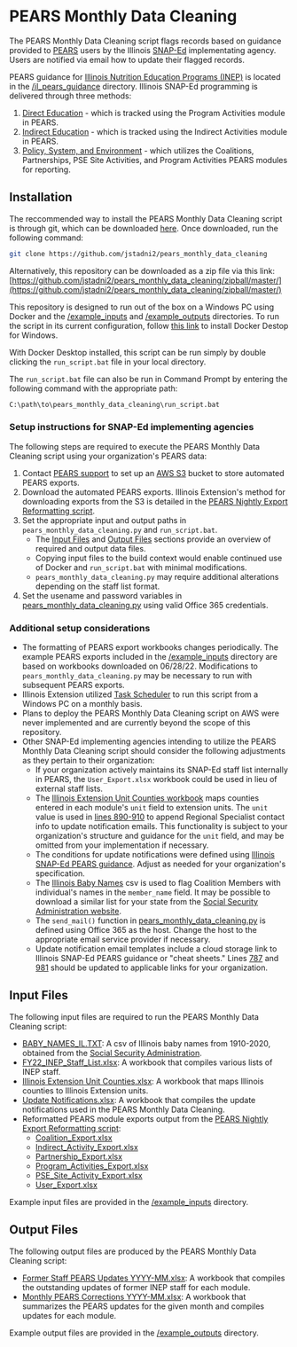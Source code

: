 # PEARS Monthly Data Cleaning

The PEARS Monthly Data Cleaning script flags records based on guidance provided to [PEARS](https://www.k-state.edu/oeie/pears/) users by the Illinois [SNAP-Ed](https://www.fns.usda.gov/snap/snap-ed) implementating agency. Users are notified via email how to update their flagged records.

PEARS guidance for [Illinois Nutrition Education Programs \(INEP\)](https://inep.extension.illinois.edu/) is located in the [/il_pears_guidance](https://github.com/jstadni2/pears_monthly_data_cleaning/tree/master/il_pears_guidance) directory. Illinois SNAP-Ed programming is delivered through three methods:
1. [Direct Education](https://github.com/jstadni2/pears_monthly_data_cleaning/tree/master/il_pears_guidance/direct_education) - which is tracked using the Program Activities module in PEARS\.
2. [Indirect Education](https://github.com/jstadni2/pears_monthly_data_cleaning/tree/master/il_pears_guidance/indirect_education) - which is tracked using the Indirect Activities module in PEARS\.
3. [Policy, System, and Environment](https://github.com/jstadni2/pears_monthly_data_cleaning/tree/master/il_pears_guidance/policy_system_and_environment) - which utilizes the Coalitions, Partnerships, PSE Site Activities, and Program Activities PEARS modules for reporting\.

## Installation

The reccommended way to install the PEARS Monthly Data Cleaning script is through git, which can be downloaded [here](https://git-scm.com/downloads). Once downloaded, run the following command:

```bash
git clone https://github.com/jstadni2/pears_monthly_data_cleaning
```

Alternatively, this repository can be downloaded as a zip file via this link:
[https://github.com/jstadni2/pears_monthly_data_cleaning/zipball/master/](https://github.com/jstadni2/pears_monthly_data_cleaning/zipball/master/)

This repository is designed to run out of the box on a Windows PC using Docker and the [/example_inputs](https://github.com/jstadni2/pears_monthly_data_cleaning/tree/master/example_inputs) and [/example_outputs](https://github.com/jstadni2/pears_monthly_data_cleaning/tree/master/example_outputs) directories.
To run the script in its current configuration, follow [this link](https://docs.docker.com/desktop/windows/install/) to install Docker Destop for Windows. 

With Docker Desktop installed, this script can be run simply by double clicking the `run_script.bat` file in your local directory.

The `run_script.bat` file can also be run in Command Prompt by entering the following command with the appropriate path:

```bash
C:\path\to\pears_monthly_data_cleaning\run_script.bat
```

### Setup instructions for SNAP-Ed implementing agencies

The following steps are required to execute the PEARS Monthly Data Cleaning script using your organization's PEARS data:
1. Contact [PEARS support](mailto:support@pears.io) to set up an [AWS S3](https://aws.amazon.com/s3/) bucket to store automated PEARS exports.
2. Download the automated PEARS exports. Illinois Extension's method for downloading exports from the S3 is detailed in the [PEARS Nightly Export Reformatting script](https://github.com/jstadni2/pears_nightly_export_reformatting/blob/6f370389776fb8f88495fbe4e7918c203fd84997/pears_nightly_export_reformatting.py#L9-L45).
3. Set the appropriate input and output paths in `pears_monthly_data_cleaning.py` and `run_script.bat`.
	- The [Input Files](#input-files) and [Output Files](#output-files) sections provide an overview of required and output data files.
	- Copying input files to the build context would enable continued use of Docker and `run_script.bat` with minimal modifications.
	- `pears_monthly_data_cleaning.py` may require additional alterations depending on the staff list format. 
4. Set the usename and password variables in [pears_monthly_data_cleaning.py](https://github.com/jstadni2/pears_monthly_data_cleaning/blob/master/pears_monthly_data_cleaning.py#L764-L765) using valid Office 365 credentials.	

### Additional setup considerations

- The formatting of PEARS export workbooks changes periodically. The example PEARS exports included in the [/example_inputs](https://github.com/jstadni2/pears_monthly_data_cleaning/tree/master/example_inputs) directory are based on workbooks downloaded on 06/28/22.
Modifications to `pears_monthly_data_cleaning.py` may be necessary to run with subsequent PEARS exports.
- Illinois Extension utilized [Task Scheduler](https://docs.microsoft.com/en-us/windows/win32/taskschd/task-scheduler-start-page) to run this script from a Windows PC on a monthly basis.
- Plans to deploy the PEARS Monthly Data Cleaning script on AWS were never implemented and are currently beyond the scope of this repository.
- Other SNAP-Ed implementing agencies intending to utilize the PEARS Monthly Data Cleaning script should consider the following adjustments as they pertain to their organization:
	- If your organization actively maintains its SNAP-Ed staff list internally in PEARS, the `User_Export.xlsx` workbook could be used in lieu of external staff lists.
	- The [Illinois Extension Unit Counties workbook](https://github.com/jstadni2/pears_monthly_data_cleaning/blob/master/example_inputs/Illinois%20Extension%20Unit%20Counties.xlsx)
	maps counties entered in each module's `unit` field to extension units. The `unit` value is used in [lines 890-910](https://github.com/jstadni2/pears_monthly_data_cleaning/blob/master/pears_monthly_data_cleaning.py#L890-L910)
	to append Regional Specialist contact info to update notification emails. This functionality is subject to your organization's structure and guidance for the `unit` field, and may be omitted from your implementation if necessary. 
	- The conditions for update notifications were defined using [Illinois SNAP-Ed PEARS guidance](https://github.com/jstadni2/pears_monthly_data_cleaning/tree/master/il_pears_guidance). Adjust as needed for your organization's specification.
	- The [Illinois Baby Names](https://github.com/jstadni2/pears_monthly_data_cleaning/blob/master/example_inputs/BABY_NAMES_IL.TXT) csv is used to flag Coalition Members with individual's names in the `member_name` field.
	It may be possible to download a similar list for your state from the [Social Security Administration website](https://www.ssa.gov/oact/babynames/state/).
	- The `send_mail()` function in [pears_monthly_data_cleaning.py](https://github.com/jstadni2/pears_monthly_data_cleaning/blob/270de975d41a2fea8a9dd83013ed7b56a9460a74/pears_monthly_data_cleaning.py#L313) is defined using Office 365 as the host. Change the host to the appropriate email service provider if necessary.
	- Update notification email templates include a cloud storage link to Illinois SNAP-Ed PEARS guidance or "cheat sheets."
	Lines [787](https://github.com/jstadni2/pears_monthly_data_cleaning/blob/master/pears_monthly_data_cleaning.py#L787) and
	[981](https://github.com/jstadni2/pears_monthly_data_cleaning/blob/master/pears_monthly_data_cleaning.py#L981) should be updated to applicable links for your organization.
	
## Input Files

The following input files are required to run the PEARS Monthly Data Cleaning script:
- [BABY_NAMES_IL.TXT](https://github.com/jstadni2/pears_monthly_data_cleaning/blob/master/example_inputs/BABY_NAMES_IL.TXT): A csv of Illinois baby names from 1910-2020, obtained from the [Social Security Administration](https://www.ssa.gov/oact/babynames/state/).
- [FY22_INEP_Staff_List.xlsx](https://github.com/jstadni2/pears_monthly_data_cleaning/blob/master/example_inputs/FY22_INEP_Staff_List.xlsx): A workbook that compiles various lists of INEP staff\.
- [Illinois Extension Unit Counties.xlsx](https://github.com/jstadni2/pears_monthly_data_cleaning/blob/master/example_inputs/Illinois%20Extension%20Unit%20Counties.xlsx): A workbook that maps Illinois counties to Illinois Extension units\.
- [Update Notifications.xlsx](https://github.com/jstadni2/pears_monthly_data_cleaning/blob/master/example_inputs/Update%20Notifications.xlsx): A workbook that compiles the update notifications used in the PEARS Monthly Data Cleaning\.
- Reformatted PEARS module exports output from the [PEARS Nightly Export Reformatting script](https://github.com/jstadni2/pears_nightly_export_reformatting):
	- [Coalition_Export.xlsx](https://github.com/jstadni2/pears_monthly_data_cleaning/blob/master/example_inputs/Coalition_Export.xlsx)
	- [Indirect_Activity_Export.xlsx](https://github.com/jstadni2/pears_monthly_data_cleaning/blob/master/example_inputs/Indirect_Activity_Export.xlsx)
	- [Partnership_Export.xlsx](https://github.com/jstadni2/pears_monthly_data_cleaning/blob/master/example_inputs/Partnership_Export.xlsx)
	- [Program_Activities_Export.xlsx](https://github.com/jstadni2/pears_monthly_data_cleaning/blob/master/example_inputs/Program_Activities_Export.xlsx)
	- [PSE_Site_Activity_Export.xlsx](https://github.com/jstadni2/pears_monthly_data_cleaning/blob/master/example_inputs/PSE_Site_Activity_Export.xlsx)
	- [User_Export.xlsx](https://github.com/jstadni2/pears_monthly_data_cleaning/blob/master/example_inputs/User_Export.xlsx)

Example input files are provided in the [/example_inputs](https://github.com/jstadni2/pears_monthly_data_cleaning/tree/master/example_inputs) directory. 

## Output Files

The following output files are produced by the PEARS Monthly Data Cleaning script:
- [Former Staff PEARS Updates YYYY-MM.xlsx](https://github.com/jstadni2/pears_monthly_data_cleaning/blob/master/example_outputs/Former%20Staff%20PEARS%20Updates%202022-05.xlsx): A workbook that compiles the outstanding updates of former INEP staff for each module\.
- [Monthly PEARS Corrections YYYY-MM.xlsx](https://github.com/jstadni2/pears_monthly_data_cleaning/blob/master/example_outputs/Monthly%20PEARS%20Corrections%202022-05.xlsx): A workbook that summarizes the PEARS updates for the given month and compiles updates for each module\.

Example output files are provided in the [/example_outputs](https://github.com/jstadni2/pears_monthly_data_cleaning/tree/master/example_outputs) directory.
